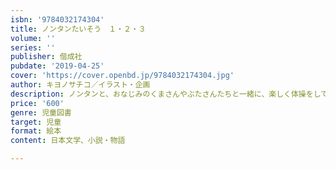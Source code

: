 ```yaml
---
isbn: '9784032174304'
title: ノンタンたいそう　１・２・３
volume: ''
series: ''
publisher: 偕成社
pubdate: '2019-04-25'
cover: 'https://cover.openbd.jp/9784032174304.jpg'
author: キヨノサチコ／イラスト・企画
description: ノンタンと、おなじみのくまさんやぶたさんたちと一緒に、楽しく体操をして遊べる絵本。アニメーションもYoutubeで公開中。
price: '600'
genre: 児童図書
target: 児童
format: 絵本
content: 日本文学、小説・物語

---
```

